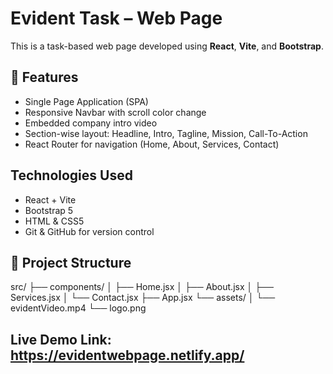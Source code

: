 # Evident Task – Web Page

This is a task-based web page developed using **React**, **Vite**, and **Bootstrap**.

## 🚀 Features
- Single Page Application (SPA)
- Responsive Navbar with scroll color change
- Embedded company intro video
- Section-wise layout: Headline, Intro, Tagline, Mission, Call-To-Action
- React Router for navigation (Home, About, Services, Contact)

##  Technologies Used
- React + Vite
- Bootstrap 5
- HTML & CSS5
- Git & GitHub for version control

 ## 📂 Project Structure
src/
├── components/
│ ├── Home.jsx
│ ├── About.jsx
│ ├── Services.jsx
│ └── Contact.jsx
├── App.jsx
└── assets/
│ └── evidentVideo.mp4
└── logo.png

## Live Demo Link: https://evidentwebpage.netlify.app/
